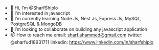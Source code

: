 - 👋 Hi, I’m @SharfShiplo
- 👀 I’m interested in javascript
- 🌱 I’m currently learning Node Js, Nest Js, Express Js, MySQL, PostgreSQL & MongoDB
- 💞️ I’m looking to collaborate on building any javascript application
- 📫 How to reach me 
email: sharf.ahammed@gmail.com
twitter: @sharfud18931711
linkedin: https://www.linkedin.com/in/sharfshiplo

